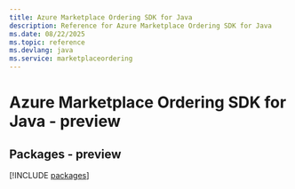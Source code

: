 ```yaml
---
title: Azure Marketplace Ordering SDK for Java
description: Reference for Azure Marketplace Ordering SDK for Java
ms.date: 08/22/2025
ms.topic: reference
ms.devlang: java
ms.service: marketplaceordering
---
```

# Azure Marketplace Ordering SDK for Java - preview
## Packages - preview
[!INCLUDE [packages](marketplace-ordering-index.md)]